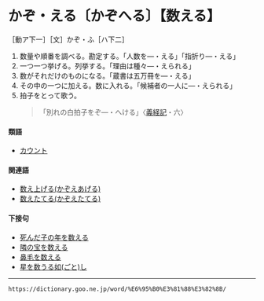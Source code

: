 # かぞ・える〔かぞへる〕【数える】

［動ア下一］［文］かぞ・ふ［ハ下二］

1. 数量や順番を調べる。勘定する。「人数を―・える」「指折り―・える」
2. 一つ一つ挙げる。列挙する。「理由は種々―・えられる」
3. 数がそれだけのものになる。「蔵書は五万冊を―・える」
4. その中の一つに加える。数に入れる。「候補者の一人に―・えられる」
5. 拍子をとって歌う。
    >「別れの白拍子をぞ―・へける」〈[義経記](https://dictionary.goo.ne.jp/word/%E7%BE%A9%E7%B5%8C%E8%A8%98/#jn-51295)・六〉
        

#### 類語

-   [カウント](https://dictionary.goo.ne.jp/word/%E3%82%AB%E3%82%A6%E3%83%B3%E3%83%88/#jn-37375)

#### 関連語

-   [数え上げる(かぞえあげる)](https://dictionary.goo.ne.jp/word/%E6%95%B0%E3%81%88%E4%B8%8A%E3%81%92%E3%82%8B/#jn-41534)
-   [数えたてる(かぞえたてる)](https://dictionary.goo.ne.jp/word/%E6%95%B0%E3%81%88%E7%AB%8B%E3%81%A6%E3%82%8B/#jn-41537)

#### 下接句

-   [死んだ子の年を数える](https://dictionary.goo.ne.jp/word/%E6%AD%BB%E3%82%93%E3%81%A0%E5%AD%90%E3%81%AE%E5%B9%B4%E3%82%92%E6%95%B0%E3%81%88%E3%82%8B/#jn-99541)
-   [隣の宝を数える](https://dictionary.goo.ne.jp/word/%E9%9A%A3%E3%81%AE%E5%AE%9D%E3%82%92%E6%95%B0%E3%81%88%E3%82%8B/#jn-159678)
-   [鼻毛を数える](https://dictionary.goo.ne.jp/word/%E9%BC%BB%E6%AF%9B%E3%82%92%E6%95%B0%E3%81%88%E3%82%8B/#jn-178281)
-   [星を数うる如(ごと)し](https://dictionary.goo.ne.jp/word/%E6%98%9F%E3%82%92%E6%95%B0%E3%81%86%E3%82%8B%E5%A6%82%E3%81%97/#jn-203788)

---
`https://dictionary.goo.ne.jp/word/%E6%95%B0%E3%81%88%E3%82%8B/`
